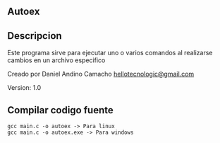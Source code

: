 Autoex
------

## Descripcion

Este programa sirve para ejecutar uno o varios comandos al realizarse cambios en un archivo especifico

Creado por Daniel Andino Camacho 
hellotecnologic@gmail.com

Version: 1.0

## Compilar codigo fuente

```
gcc main.c -o autoex -> Para linux
gcc main.c -o autoex.exe -> Para windows
```
